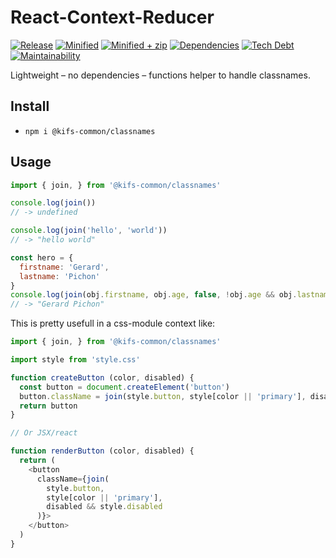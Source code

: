 # React-Context-Reducer

[![Release](https://badgen.net/github/release/kifs-common/classnames/main)](https://www.npmjs.com/package/@kifs-common/classnames)
[![Minified](https://badgen.net/bundlephobia/min/@kifs-common/classnames)](https://bundlephobia.com/package/@kifs-common/classnames)
[![Minified + zip](https://badgen.net/bundlephobia/minzip/@kifs-common/classnames)](https://bundlephobia.com/package/@kifs-common/classnames)
[![Dependencies](https://badgen.net/github/dependents-pkg/kifs-common/classnames)](https://bundlephobia.com/package/@kifs-common/classnames)
[![Tech Debt](https://badgen.net/codeclimate/tech-debt/kifs-common/classnames)](https://codeclimate.com/github/kifs-common/classnames)
[![Maintainability](https://badgen.net/codeclimate/maintainability/kifs-common/classnames)](https://codeclimate.com/github/kifs-common/classnames)

Lightweight – no dependencies – functions helper to handle classnames.

## Install

- `npm i @kifs-common/classnames`

## Usage

```js
import { join, } from '@kifs-common/classnames'

console.log(join())
// -> undefined

console.log(join('hello', 'world'))
// -> "hello world"

const hero = {
  firstname: 'Gerard',
  lastname: 'Pichon'
}
console.log(join(obj.firstname, obj.age, false, !obj.age && obj.lastname))
// -> "Gerard Pichon"
```

This is pretty usefull in a css-module context like:

```js
import { join, } from '@kifs-common/classnames'

import style from 'style.css'

function createButton (color, disabled) {
  const button = document.createElement('button')
  button.className = join(style.button, style[color || 'primary'], disabled && style.disabled)
  return button
}

// Or JSX/react

function renderButton (color, disabled) {
  return (
    <button
      className={join(
        style.button,
        style[color || 'primary'],
        disabled && style.disabled
      )}>
    </button>
  )
}

```

